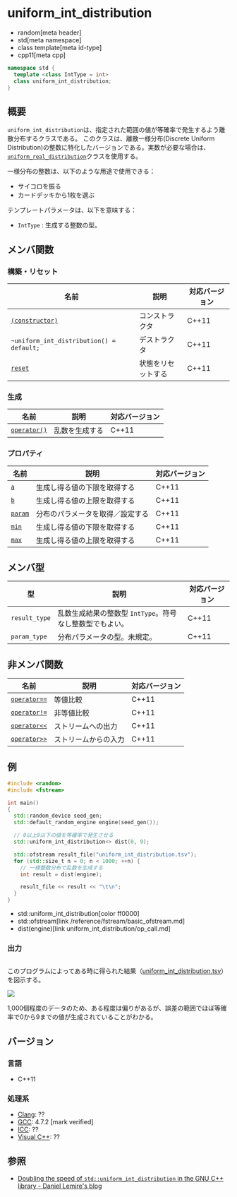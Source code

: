 # uniform_int_distribution
* random[meta header]
* std[meta namespace]
* class template[meta id-type]
* cpp11[meta cpp]

```cpp
namespace std {
  template <class IntType = int>
  class uniform_int_distribution;
}
```

## 概要
`uniform_int_distribution`は、指定された範囲の値が等確率で発生するよう離散分布するクラスである。 
このクラスは、離散一様分布(Discrete Uniform Distribution)の整数に特化したバージョンである。実数が必要な場合は、[`uniform_real_distribution`](uniform_real_distribution.md)クラスを使用する。


一様分布の整数は、以下のような用途で使用できる：

- サイコロを振る
- カードデッキから1枚を選ぶ


テンプレートパラメータは、以下を意味する：

- `IntType` : 生成する整数の型。


## メンバ関数
### 構築・リセット

| 名前 | 説明 | 対応バージョン |
|---------------------------------------------------------------------------|--------------------|-------|
| [`(constructor)`](uniform_int_distribution/op_constructor.md)           | コンストラクタ     | C++11 |
| `~uniform_int_distribution() = default;`                                  | デストラクタ       | C++11 |
| [`reset`](uniform_int_distribution/reset.md)                            | 状態をリセットする | C++11 |


### 生成

| 名前 | 説明 | 対応バージョン |
|-------------------------------------------------------|----------------|-------|
| [`operator()`](uniform_int_distribution/op_call.md) | 乱数を生成する | C++11 |


### プロパティ

| 名前 | 説明 | 対応バージョン |
|------------------------------------------------|----------------------------------|-------|
| [`a`](uniform_int_distribution/a.md)         | 生成し得る値の下限を取得する   | C++11 |
| [`b`](uniform_int_distribution/b.md)         | 生成し得る値の上限を取得する   | C++11 |
| [`param`](uniform_int_distribution/param.md) | 分布のパラメータを取得／設定する | C++11 |
| [`min`](uniform_int_distribution/min.md)     | 生成し得る値の下限を取得する   | C++11 |
| [`max`](uniform_int_distribution/max.md)     | 生成し得る値の上限を取得する   | C++11 |


## メンバ型

| 型 | 説明 | 対応バージョン |
|---------------|-------------------|-------|
| `result_type` | 乱数生成結果の整数型 `IntType`。符号なし整数型でもよい。 | C++11 |
| `param_type`  | 分布パラメータの型。未規定。 | C++11 |


## 非メンバ関数

| 名前 | 説明 | 対応バージョン |
|------------------------------------------------------------|----------------------|-------|
| [`operator==`](uniform_int_distribution/op_equal.md)     | 等値比較             | C++11 |
| [`operator!=`](uniform_int_distribution/op_not_equal.md) | 非等値比較           | C++11 |
| [`operator<<`](uniform_int_distribution/op_ostream.md)   | ストリームへの出力   | C++11 |
| [`operator>>`](uniform_int_distribution/op_istream.md)   | ストリームからの入力 | C++11 |


## 例
```cpp example
#include <random>
#include <fstream>

int main() 
{
  std::random_device seed_gen;
  std::default_random_engine engine(seed_gen());

  // 0以上9以下の値を等確率で発生させる
  std::uniform_int_distribution<> dist(0, 9);

  std::ofstream result_file("uniform_int_distribution.tsv");
  for (std::size_t n = 0; n < 1000; ++n) {
    // 一様整数分布で乱数を生成する
    int result = dist(engine);

    result_file << result << "\t\n";
  }
}
```
* std::uniform_int_distribution[color ff0000]
* std::ofstream[link /reference/fstream/basic_ofstream.md]
* dist(engine)[link uniform_int_distribution/op_call.md]

### 出力
```
```

このプログラムによってある時に得られた結果（[uniform_int_distribution.tsv](https://github.com/cpprefjp/image/blob/master/reference/random/uniform_int_distribution/uniform_int_distribution.tsv)）を図示する。

![](https://raw.githubusercontent.com/cpprefjp/image/master/reference/random/uniform_int_distribution/uniform_int_distribution.png)

1,000個程度のデータのため、ある程度は偏りがあるが、誤差の範囲でほぼ等確率で0から9までの値が生成されていることがわかる。


## バージョン
### 言語
- C++11

### 処理系
- [Clang](/implementation.md#clang): ??
- [GCC](/implementation.md#gcc): 4.7.2 [mark verified]
- [ICC](/implementation.md#icc): ??
- [Visual C++](/implementation.md#visual_cpp): ??


## 参照
- [Doubling the speed of `std::uniform_int_distribution` in the GNU C++ library - Daniel Lemire's blog](https://lemire.me/blog/2019/09/28/doubling-the-speed-of-stduniform_int_distribution-in-the-gnu-c-library/)
